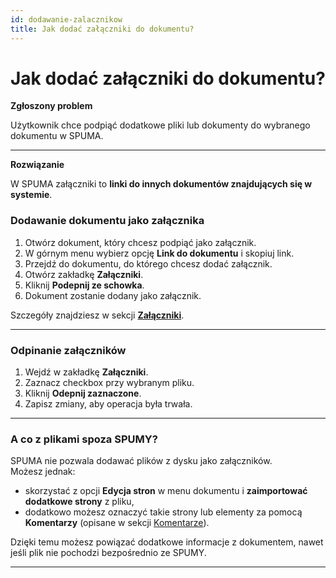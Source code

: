 ```yaml
---
id: dodawanie-zalacznikow
title: Jak dodać załączniki do dokumentu?
---
```


# Jak dodać załączniki do dokumentu?  

**Zgłoszony problem**  

Użytkownik chce podpiąć dodatkowe pliki lub dokumenty do wybranego dokumentu w SPUMA.  

---

**Rozwiązanie**  

W SPUMA załączniki to **linki do innych dokumentów znajdujących się w systemie**.  

### Dodawanie dokumentu jako załącznika  

1. Otwórz dokument, który chcesz podpiąć jako załącznik.  
2. W górnym menu wybierz opcję **Link do dokumentu** i skopiuj link.  
3. Przejdź do dokumentu, do którego chcesz dodać załącznik.  
4. Otwórz zakładkę **Załączniki**.  
5. Kliknij **Podepnij ze schowka**.  
6. Dokument zostanie dodany jako załącznik.  

Szczegóły znajdziesz w sekcji [**Załączniki**](../przetwarzanie-pojedynczego-dokumentu/Zalaczniki.md).  

---

### Odpinanie załączników  

1. Wejdź w zakładkę **Załączniki**.  
2. Zaznacz checkbox przy wybranym pliku.  
3. Kliknij **Odepnij zaznaczone**.  
4. Zapisz zmiany, aby operacja była trwała.  

---

### A co z plikami spoza SPUMY?  

SPUMA nie pozwala dodawać plików z dysku jako załączników.  
Możesz jednak:  

- skorzystać z opcji **Edycja stron** w menu dokumentu i **zaimportować dodatkowe strony** z pliku,  
- dodatkowo możesz oznaczyć takie strony lub elementy za pomocą **Komentarzy** (opisane w sekcji [Komentarze](../przetwarzanie-pojedynczego-dokumentu/pasek-narzedzi-dokumentu.md#nowy-komentarz)).  

Dzięki temu możesz powiązać dodatkowe informacje z dokumentem, nawet jeśli plik nie pochodzi bezpośrednio ze SPUMY.  

---
